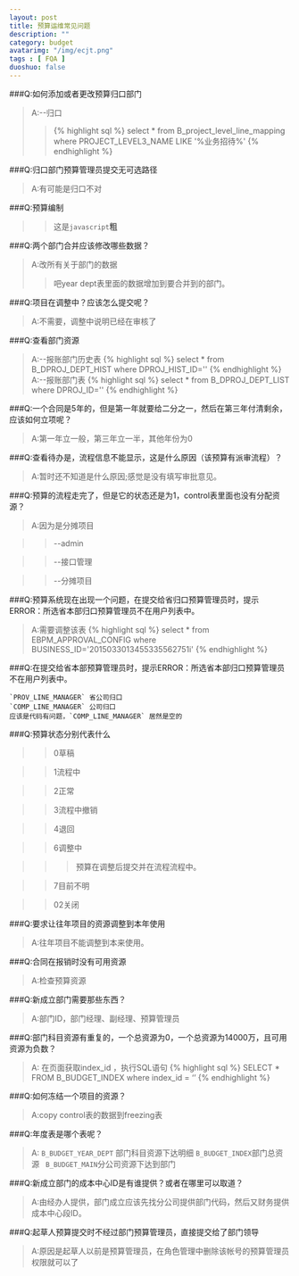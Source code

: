 ```yaml
---
layout: post
title: 预算运维常见问题
description: ""
category: budget
avatarimg: "/img/ecjt.png"
tags : [ FQA ]
duoshuo: false
---
```

###Q:如何添加或者更改预算归口部门
>A:--归口 
>>{% highlight sql %}
select * from B_project_level_line_mapping where PROJECT_LEVEL3_NAME LIKE '%业务招待%'
{% endhighlight %}

###Q:归口部门预算管理员提交无可选路径

>A:有可能是归口不对

###Q:预算编制

>>这是`javascript`__粗__

###Q:两个部门合并应该修改哪些数据？

>A:改所有关于部门的数据
>>吧year dept表里面的数据增加到要合并到的部门。


###Q:项目在调整中？应该怎么提交呢？
>A:不需要，调整中说明已经在审核了

###Q:查看部门资源

>A:--报账部门历史表
{% highlight sql %}
select * from B_DPROJ_DEPT_HIST where DPROJ_HIST_ID=''
{% endhighlight %}
>A:--报账部门表
{% highlight sql %}
select * from B_DPROJ_DEPT_LIST where  DPROJ_ID=''
{% endhighlight %}

###Q:一个合同是5年的，但是第一年就要给二分之一，然后在第三年付清剩余，应该如何立项呢？
>A:第一年立一般，第三年立一半，其他年份为0

###Q:查看待办是，流程信息不能显示，这是什么原因（该预算有派审流程）？
>A:暂时还不知道是什么原因;感觉是没有填写审批意见。

###Q:预算的流程走完了，但是它的状态还是为1，control表里面也没有分配资源？
>A:因为是分摊项目

>>--admin

>>--接口管理

>>--分摊项目

###Q:预算系统现在出现一个问题，在提交给省归口预算管理员时，提示ERROR：所选省本部归口预算管理员不在用户列表中。

>A:需要调整该表
{% highlight sql %}
select * from EBPM_APPROVAL_CONFIG where BUSINESS_ID='2015033013455335562751i'
{% endhighlight %}

###Q:在提交给省本部预算管理员时，提示ERROR：所选省本部归口预算管理员不在用户列表中。

    `PROV_LINE_MANAGER` 省公司归口
    `COMP_LINE_MANAGER` 公司归口
    应该是代码有问题，`COMP_LINE_MANAGER` 居然是空的

###Q:预算状态分别代表什么
    
>>0草稿
    
>>1流程中 

>>2正常 

>>3流程中撤销 

>>4退回 

>>6调整中

>>>预算在调整后提交并在流程流程中。
    
>>7目前不明

>>02关闭

###Q:要求让往年项目的资源调整到本年使用

>A:往年项目不能调整到本来使用。

###Q:合同在报销时没有可用资源

>A:检查预算资源

###Q:新成立部门需要那些东西？

>A:部门ID，部门经理、副经理、预算管理员

###Q:部门科目资源有重复的，一个总资源为0，一个总资源为14000万，且可用资源为负数？

>A: 在页面获取index_id ，执行SQL语句
{% highlight sql %}
SELECT * FROM B_BUDGET_INDEX where  index_id = ‘’
{% endhighlight %}

###Q:如何冻结一个项目的资源？

>A:copy control表的数据到freezing表

###Q:年度表是哪个表呢？

>A: `B_BUDGET_YEAR_DEPT` 部门科目资源下达明细 `B_BUDGET_INDEX`部门总资源 ` B_BUDGET_MAIN`分公司资源下达到部门

###Q:新成立部门的成本中心ID是有谁提供？或者在哪里可以取道？
>A:由经办人提供，部门成立应该先找分公司提供部门代码，然后又财务提供成本中心段ID。

###Q:起草人预算提交时不经过部门预算管理员，直接提交给了部门领导

>A:原因是起草人以前是预算管理员，在角色管理中删除该帐号的预算管理员权限就可以了